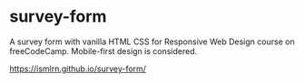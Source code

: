 # survey-form
A survey form with vanilla HTML CSS for Responsive Web Design course on freeCodeCamp.
Mobile-first design is considered.

https://ismlrn.github.io/survey-form/
